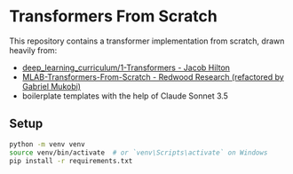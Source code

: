 # Transformers From Scratch

This repository contains a transformer implementation from scratch, drawn heavily from:
- [deep_learning_curriculum/1-Transformers - Jacob Hilton](https://github.com/jacobhilton/deep_learning_curriculum/blob/master/1-Transformers.md)
- [MLAB-Transformers-From-Scratch - Redwood Research (refactored by Gabriel Mukobi)](https://github.com/mukobi/MLAB-Transformers-From-Scratch)
- boilerplate templates with the help of Claude Sonnet 3.5

## Setup
```bash
python -m venv venv
source venv/bin/activate  # or `venv\Scripts\activate` on Windows
pip install -r requirements.txt
```